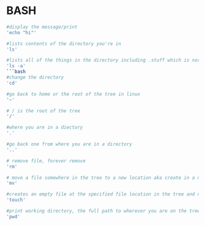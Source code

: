 # BASH

```bash
#display the message/print
'echo "hi"'
```
```bash
#lists contents of the directory you're in
'ls'
```
```bash
#lists all of the things in the directory including .stuff which is normally hidden
'ls -a'
```bash
#change the directory
'cd'
```
```bash
#go back to home or the root of the tree in linux
'~'
```
```bash
# / is the root of the tree
'/'
```
```bash
#where you are in a diectory
'.'
```
```bash
#go back one from where you are in a directory
'..'
```
```bash
# remove file, forever remove
'rm'
```
```bash
# move a file somewhere in the tree to a new location aka create in a new spot
'mv'
```
```bash
#creates an empty file at the specified file location in the tree and names it
'touch'
```
```bash
#print working directory, the full path to wherever you are on the tree
'pwd'
```